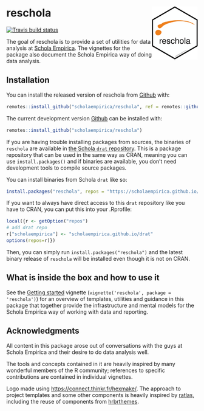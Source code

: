 
<!-- README.md is generated from README.Rmd. Please edit that file -->

# reschola <a href='https://scholaempirica.github.io/reschola'><img src='man/figures/logo.png' align="right" height="139" /></a>

<!-- badges: start -->

[![Travis build
status](https://travis-ci.org/scholaempirica/reschola.svg?branch=master)](https://travis-ci.org/scholaempirica/reschola)
<!-- badges: end -->

The goal of reschola is to provide a set of utilities for data analysis
at [Schola Empirica](https://scholaempirica.org). The vignettes for the
package also document the Schola Empirica way of doing data analysis.

## Installation

You can install the released version of reschola from
[Github](https://github.com) with:

``` r
remotes::install_github("scholaempirica/reschola", ref = remotes::github_release())
```

The current development version [Github](https://github.com) can be
installed with:

``` r
remotes::install_github("scholaempirica/reschola")
```

If you are having trouble installing packages from sources, the binaries
of `reschola` are available in [the Schola `drat`
repository](http://scholaempirica.github.io/drat). This is a package
repository that can be used in the same way as CRAN, meaning you can use
`install.packages()` and if binaries are available, you don’t need
development tools to compile source packages.

You can install binaries from Schola `drat` like so:

``` r
install.packages("reschola", repos = "https://scholaempirica.github.io/drat/")
```

If you want to always have direct access to this `drat` repository like
you have to CRAN, you can put this into your .Rprofile:

``` r
local({r <- getOption("repos")
# add drat repo
r["scholaempirica"] <- "scholaempirica.github.io/drat"
options(repos=r)})
```

Then, you can simply run `install.packages("reschola")` and the latest
binary release of `reschola` will be installed even though it is not on
CRAN.

## What is inside the box and how to use it

See the [Getting started](reschola.html) vignette (`vignette('reschola',
package = 'reschola')`) for an overview of templates, utilities and
guidance in this package that together provide the infrastructure and
mental models for the Schola Empirica way of working with data and
reporting.

## Acknowledgments

All content in this package arose out of conversations with the guys at
Schola Empirica and their desire to do data analysis well.

The tools and concepts contained in it are heavily inspired by many
wonderful members of the R community; references to specific
contributions are contained in individual vignettes.

Logo made using <https://connect.thinkr.fr/hexmake/>. The approach to
project templates and some other components is heavily inspired by
[ratlas](https://github.com/atlas-aai/ratlas/), including the reuse of
components from [hrbrthemes]().

